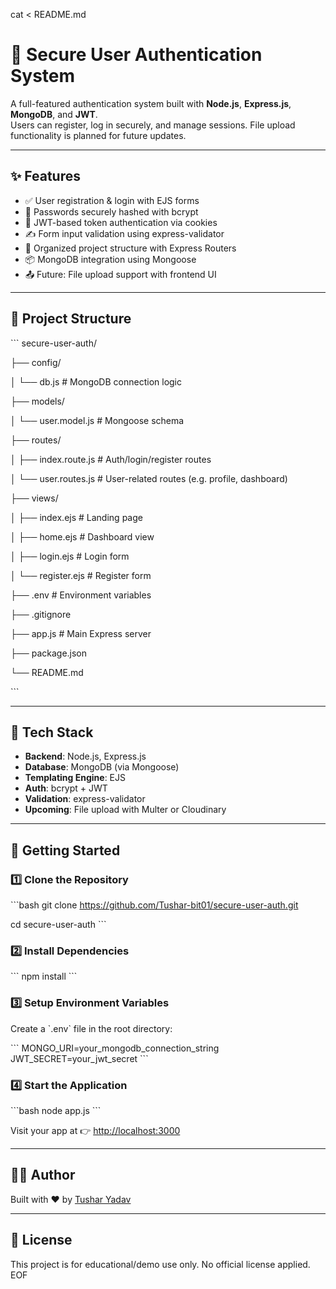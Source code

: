 cat <<EOF > README.md
# 🔐 Secure User Authentication System

A full-featured authentication system built with **Node.js**, **Express.js**, **MongoDB**, and **JWT**.  
Users can register, log in securely, and manage sessions. File upload functionality is planned for future updates.

---

## ✨ Features

- ✅ User registration & login with EJS forms
- 🔐 Passwords securely hashed with bcrypt
- 🧾 JWT-based token authentication via cookies
- ✍️ Form input validation using express-validator
- 📁 Organized project structure with Express Routers
- 📦 MongoDB integration using Mongoose
- 📤 Future: File upload support with frontend UI

---

## 📂 Project Structure

\`\`\`
secure-user-auth/

├── config/

│   └── db.js                # MongoDB connection logic

├── models/

│   └── user.model.js        # Mongoose schema

├── routes/

│   ├── index.route.js       # Auth/login/register routes

│   └── user.routes.js       # User-related routes (e.g. profile, dashboard)

├── views/

│   ├── index.ejs            # Landing page

│   ├── home.ejs             # Dashboard view

│   ├── login.ejs            # Login form

│   └── register.ejs         # Register form

├── .env                     # Environment variables

├── .gitignore

├── app.js                   # Main Express server

├── package.json

└── README.md

\`\`\`

---

## 🔧 Tech Stack

- **Backend**: Node.js, Express.js  
- **Database**: MongoDB (via Mongoose)  
- **Templating Engine**: EJS  
- **Auth**: bcrypt + JWT  
- **Validation**: express-validator  
- **Upcoming**: File upload with Multer or Cloudinary

---

## 🚀 Getting Started

### 1️⃣ Clone the Repository

\`\`\`bash
git clone https://github.com/Tushar-bit01/secure-user-auth.git

cd secure-user-auth
\`\`\`

### 2️⃣ Install Dependencies

\`\`\`
npm install
\`\`\`

### 3️⃣ Setup Environment Variables

Create a \`.env\` file in the root directory:

\`\`\`
MONGO_URI=your_mongodb_connection_string
JWT_SECRET=your_jwt_secret
\`\`\`

### 4️⃣ Start the Application

\`\`\`bash
node app.js
\`\`\`

Visit your app at 👉 [http://localhost:3000](http://localhost:3000)

---

## 👨‍💻 Author

Built with ❤️ by [Tushar Yadav](https://github.com/Tushar-bit01)

---

## 📜 License

This project is for educational/demo use only. No official license applied.
EOF
